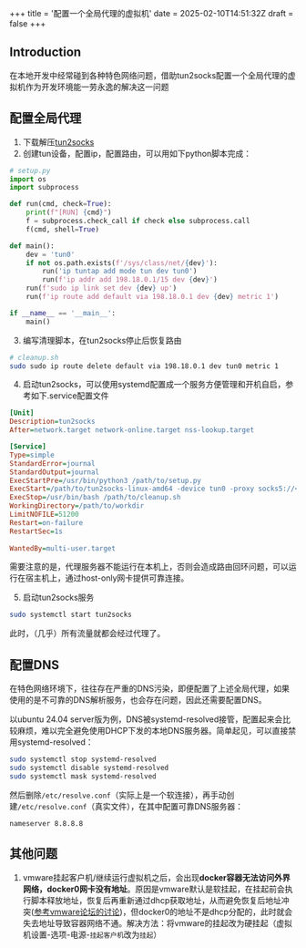 +++
title = '配置一个全局代理的虚拟机'
date = 2025-02-10T14:51:32Z
draft = false
+++

## Introduction
在本地开发中经常碰到各种特色网络问题，借助tun2socks配置一个全局代理的虚拟机作为开发环境能一劳永逸的解决这一问题

## 配置全局代理
1. 下载解压[tun2socks](https://github.com/xjasonlyu/tun2socks)
2. 创建tun设备，配置ip，配置路由，可以用如下python脚本完成：
```python
# setup.py
import os
import subprocess

def run(cmd, check=True):
    print(f"[RUN] {cmd}")
    f = subprocess.check_call if check else subprocess.call
    f(cmd, shell=True)

def main():
    dev = 'tun0'
    if not os.path.exists(f'/sys/class/net/{dev}'):
        run('ip tuntap add mode tun dev tun0')
        run(f'ip addr add 198.18.0.1/15 dev {dev}')
    run(f'sudo ip link set dev {dev} up')
    run(f'ip route add default via 198.18.0.1 dev {dev} metric 1')

if __name__ == '__main__':
    main()
```
3. 编写清理脚本，在tun2socks停止后恢复路由
```bash
# cleanup.sh
sudo sudo ip route delete default via 198.18.0.1 dev tun0 metric 1
```
4. 启动tun2socks，可以使用systemd配置成一个服务方便管理和开机自启，参考如下.service配置文件
```ini
[Unit]
Description=tun2socks
After=network.target network-online.target nss-lookup.target

[Service]
Type=simple  
StandardError=journal     
StandardOutput=journal
ExecStartPre=/usr/bin/python3 /path/to/setup.py
ExecStart=/path/to/tun2socks-linux-amd64 -device tun0 -proxy socks5://<proxy_ip>:<port> -interface <物理网卡>
ExecStop=/usr/bin/bash /path/to/cleanup.sh
WorkingDirectory=/path/to/workdir
LimitNOFILE=51200
Restart=on-failure
RestartSec=1s
                                                                                                        [Install]
WantedBy=multi-user.target 
```

需要注意的是，代理服务器不能运行在本机上，否则会造成路由回环问题，可以运行在宿主机上，通过host-only网卡提供可靠连接。

5. 启动tun2socks服务
```bash
sudo systemctl start tun2socks
```

此时，（几乎）所有流量就都会经过代理了。

## 配置DNS
在特色网络环境下，往往存在严重的DNS污染，即便配置了上述全局代理，如果使用的是不可靠的DNS解析服务，也会存在问题，因此还需要配置DNS。

以ubuntu 24.04 server版为例，DNS被systemd-resolved接管，配置起来会比较麻烦，难以完全避免使用DHCP下发的本地DNS服务器。简单起见，可以直接禁用systemd-resolved：
```bash
sudo systemctl stop systemd-resolved
sudo systemctl disable systemd-resolved
sudo systemctl mask systemd-resolved
```

然后删除`/etc/resolve.conf`（实际上是一个软连接），再手动创建`/etc/resolve.conf`（真实文件），在其中配置可靠DNS服务器：
```text
nameserver 8.8.8.8
```
## 其他问题
1. vmware挂起客户机/继续运行虚拟机之后，会出现**docker容器无法访问外界网络，docker0网卡没有地址**。原因是vmware默认是软挂起，在挂起前会执行脚本释放地址，恢复后再重新通过dhcp获取地址，从而避免恢复后地址冲突([参考vmware论坛的讨论](https://community.broadcom.com/vmware-cloud-foundation/communities/community-home/digestviewer/viewthread?MessageKey=119af62b-d410-4dde-9b0d-fd84f352b95c&CommunityKey=fb707ac3-9412-4fad-b7af-018f5da56d9f#bm119af62b-d410-4dde-9b0d-fd84f352b95c))，但docker0的地址不是dhcp分配的，此时就会失去地址导致容器网络不通。解决方法：将vmware的挂起改为硬挂起（虚拟机设置-选项-电源-`挂起客户机`改为`挂起`）